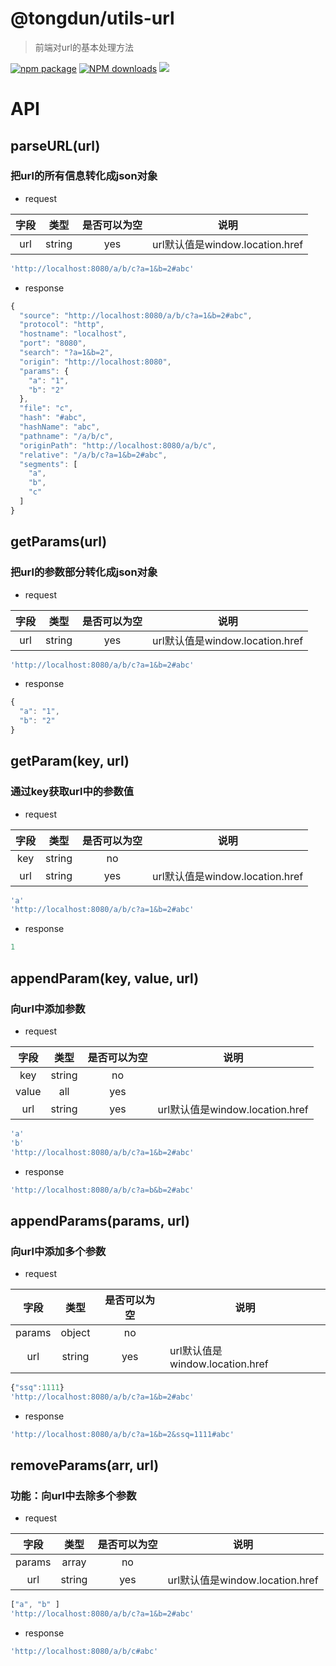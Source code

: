 # @tongdun/utils-url

> 前端对url的基本处理方法

[![npm package](https://img.shields.io/npm/v/@tongdun/utils-url.svg?style=flat-square)](https://www.npmjs.org/package/@tongdun/utils-url)
[![NPM downloads](http://img.shields.io/npm/dm/@tongdun/utils-url.svg?style=flat-square)](https://npmjs.org/package/@tongdun/utils-url)
![](https://img.shields.io/badge/license-MIT-000000.svg)


# API

## parseURL(url) 
### 把url的所有信息转化成json对象
- request

| 字段 | 类型 | 是否可以为空 | 说明 |
| :---: | :---: | :---: | ------- |
| url | string | yes | url默认值是window.location.href |

```javascript
'http://localhost:8080/a/b/c?a=1&b=2#abc'
```
- response
```javascript
{
  "source": "http://localhost:8080/a/b/c?a=1&b=2#abc",
  "protocol": "http",
  "hostname": "localhost",
  "port": "8080",
  "search": "?a=1&b=2",
  "origin": "http://localhost:8080",
  "params": {
    "a": "1",
    "b": "2"
  },
  "file": "c",
  "hash": "#abc",
  "hashName": "abc",
  "pathname": "/a/b/c",
  "originPath": "http://localhost:8080/a/b/c",
  "relative": "/a/b/c?a=1&b=2#abc",
  "segments": [
    "a",
    "b",
    "c"
  ]
}
```
## getParams(url)
### 把url的参数部分转化成json对象
- request

| 字段 | 类型 | 是否可以为空 | 说明 |
| :---: | :---: | :---: | ------- |
| url | string | yes | url默认值是window.location.href |

```javascript
'http://localhost:8080/a/b/c?a=1&b=2#abc'
```
- response
```javascript
{
  "a": "1",
  "b": "2"
}
```
## getParam(key, url)
### 通过key获取url中的参数值
- request

| 字段 | 类型 | 是否可以为空 | 说明 |
| :---: | :---: | :---: | ------- |
| key | string | no | |
| url | string | yes | url默认值是window.location.href |

```javascript
'a'
'http://localhost:8080/a/b/c?a=1&b=2#abc'
```
- response
```javascript
1
```
## appendParam(key, value, url)
### 向url中添加参数
- request

| 字段 | 类型 | 是否可以为空 | 说明 |
| :---: | :---: | :---: | ------- |
| key | string | no | |
| value | all | yes | |
| url | string | yes | url默认值是window.location.href |

```javascript
'a'
'b'
'http://localhost:8080/a/b/c?a=1&b=2#abc'
```
- response
```javascript
'http://localhost:8080/a/b/c?a=b&b=2#abc'
```
## appendParams(params, url)
### 向url中添加多个参数
- request

| 字段 | 类型 | 是否可以为空 | 说明 |
| :---: | :---: | :---: | ------- |
| params | object | no | |
| url | string | yes | url默认值是window.location.href |

```javascript
{"ssq":1111}
'http://localhost:8080/a/b/c?a=1&b=2#abc'
```
- response
```javascript
'http://localhost:8080/a/b/c?a=1&b=2&ssq=1111#abc'
```
## removeParams(arr, url)
### 功能：向url中去除多个参数

- request

| 字段 | 类型 | 是否可以为空 | 说明 |
| :---: | :---: | :---: | ------- |
| params | array | no | |
| url | string | yes | url默认值是window.location.href |

```javascript
["a", "b" ]
'http://localhost:8080/a/b/c?a=1&b=2#abc'
```
- response
```javascript
'http://localhost:8080/a/b/c#abc'
```
